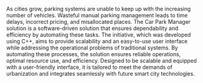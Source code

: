 As cities grow, parking systems are unable to keep up with the increasing number of vehicles. Wasteful manual parking management leads to time delays, incorrect pricing, and misallocated places. The Car Park Manager solution is a software-driven solution that ensures dependability and efficiency by automating these tasks. The initiative, which was developed using C++, aims to provide scalability and an easy-to-use user interface while addressing the operational problems of traditional systems. By automating these processes, the solution ensures reliable operations, optimal resource use, and efficiency. Designed to be scalable and equipped with a user-friendly interface, it is tailored to meet the demands of urbanization and integrates seamlessly with future smart city technologies. 
